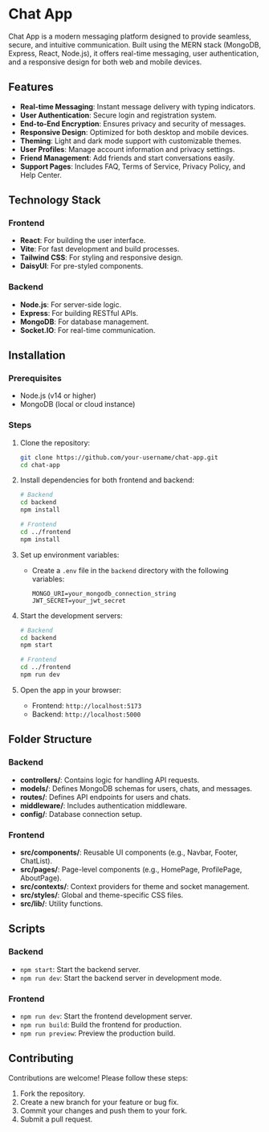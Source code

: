 # Chat App

Chat App is a modern messaging platform designed to provide seamless, secure, and intuitive communication. Built using the MERN stack (MongoDB, Express, React, Node.js), it offers real-time messaging, user authentication, and a responsive design for both web and mobile devices.

## Features

- **Real-time Messaging**: Instant message delivery with typing indicators.
- **User Authentication**: Secure login and registration system.
- **End-to-End Encryption**: Ensures privacy and security of messages.
- **Responsive Design**: Optimized for both desktop and mobile devices.
- **Theming**: Light and dark mode support with customizable themes.
- **User Profiles**: Manage account information and privacy settings.
- **Friend Management**: Add friends and start conversations easily.
- **Support Pages**: Includes FAQ, Terms of Service, Privacy Policy, and Help Center.

## Technology Stack

### Frontend
- **React**: For building the user interface.
- **Vite**: For fast development and build processes.
- **Tailwind CSS**: For styling and responsive design.
- **DaisyUI**: For pre-styled components.

### Backend
- **Node.js**: For server-side logic.
- **Express**: For building RESTful APIs.
- **MongoDB**: For database management.
- **Socket.IO**: For real-time communication.

## Installation

### Prerequisites
- Node.js (v14 or higher)
- MongoDB (local or cloud instance)

### Steps

1. Clone the repository:
   ```bash
   git clone https://github.com/your-username/chat-app.git
   cd chat-app
   ```

2. Install dependencies for both frontend and backend:
   ```bash
   # Backend
   cd backend
   npm install

   # Frontend
   cd ../frontend
   npm install
   ```

3. Set up environment variables:
   - Create a `.env` file in the `backend` directory with the following variables:
     ```env
     MONGO_URI=your_mongodb_connection_string
     JWT_SECRET=your_jwt_secret
     ```

4. Start the development servers:
   ```bash
   # Backend
   cd backend
   npm start

   # Frontend
   cd ../frontend
   npm run dev
   ```

5. Open the app in your browser:
   - Frontend: `http://localhost:5173`
   - Backend: `http://localhost:5000`

## Folder Structure

### Backend
- **controllers/**: Contains logic for handling API requests.
- **models/**: Defines MongoDB schemas for users, chats, and messages.
- **routes/**: Defines API endpoints for users and chats.
- **middleware/**: Includes authentication middleware.
- **config/**: Database connection setup.

### Frontend
- **src/components/**: Reusable UI components (e.g., Navbar, Footer, ChatList).
- **src/pages/**: Page-level components (e.g., HomePage, ProfilePage, AboutPage).
- **src/contexts/**: Context providers for theme and socket management.
- **src/styles/**: Global and theme-specific CSS files.
- **src/lib/**: Utility functions.

## Scripts

### Backend
- `npm start`: Start the backend server.
- `npm run dev`: Start the backend server in development mode.

### Frontend
- `npm run dev`: Start the frontend development server.
- `npm run build`: Build the frontend for production.
- `npm run preview`: Preview the production build.

## Contributing

Contributions are welcome! Please follow these steps:
1. Fork the repository.
2. Create a new branch for your feature or bug fix.
3. Commit your changes and push them to your fork.
4. Submit a pull request.

